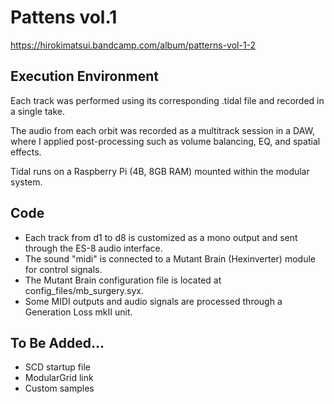 # Pattens vol.1

https://hirokimatsui.bandcamp.com/album/patterns-vol-1-2

## Execution Environment

Each track was performed using its corresponding .tidal file and recorded in a single take.

The audio from each orbit was recorded as a multitrack session in a DAW, where I applied post-processing such as volume balancing, EQ, and spatial effects.

Tidal runs on a Raspberry Pi (4B, 8GB RAM) mounted within the modular system.

## Code

- Each track from d1 to d8 is customized as a mono output and sent through the ES-8 audio interface.
- The sound "midi" is connected to a Mutant Brain (Hexinverter) module for control signals.
- The Mutant Brain configuration file is located at config_files/mb_surgery.syx.
- Some MIDI outputs and audio signals are processed through a Generation Loss mkII unit.

## To Be Added...
- SCD startup file
- ModularGrid link
- Custom samples
